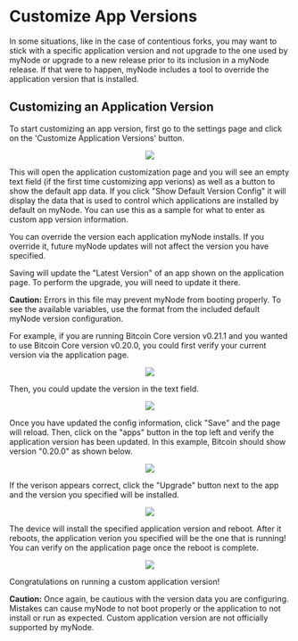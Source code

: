 # Customize App Versions

In some situations, like in the case of contentious forks, you may want to stick with a specific application version and not upgrade to the one used by myNode or upgrade to a new release prior to its inclusion in a myNode release. If that were to happen, myNode includes a tool to override the application version that is installed.

## Customizing an Application Version

To start customizing an app version, first go to the settings page and click on the 'Customize Application Versions' button.

<center>
  <figure>
    <img src="/images/advanced/custom_app_1.png">
  </figure>
</center>

This will open the application customization page and you will see an empty text field (if the first time customizing app verions) as well as a button to show the default app data. If you click "Show Default Version Config" it will display the data that is used to control which applications are installed by default on myNode. You can use this as a sample for what to enter as custom app version information.

You can override the version each application myNode installs. If you override it, future myNode updates will not affect the version you have specified.

Saving will update the "Latest Version" of an app shown on the application page. To perform the upgrade, you will need to update it there.

**Caution:** Errors in this file may prevent myNode from booting properly. To see the available variables, use the format from the included default myNode version configuration.

For example, if you are running Bitcoin Core version v0.21.1 and you wanted to use Bitcoin Core version v0.20.0, you could first verify your current version via the application page.

<center>
  <figure>
    <img src="/images/advanced/custom_app_2.png">
  </figure>
</center>

Then, you could update the version in the text field.

<center>
  <figure>
    <img src="/images/advanced/custom_app_3.png">
  </figure>
</center>

Once you have updated the config information, click "Save" and the page will reload. Then, click on the "apps" button in the top left and verify the application version has been updated. In this example, Bitcoin should show version "0.20.0" as shown below.

<center>
  <figure>
    <img src="/images/advanced/custom_app_4.png">
  </figure>
</center>

If the verison appears correct, click the "Upgrade" button next to the app and the version you specified will be installed.

<center>
  <figure>
    <img src="/images/advanced/custom_app_5.png">
  </figure>
</center>

The device will install the specified application version and reboot. After it reboots, the application verion you specified will be the one that is running! You can verify on the application page once the reboot is complete.

<center>
  <figure>
    <img src="/images/advanced/custom_app_6.png">
  </figure>
</center>

Congratulations on running a custom application version!

**Caution:** Once again, be cautious with the version data you are configuring. Mistakes can cause myNode to not boot properly or the application to not install or run as expected. Custom application version are not officially supported by myNode.